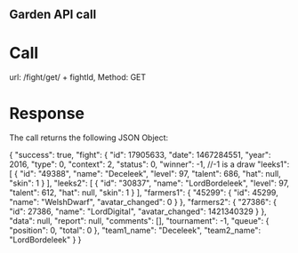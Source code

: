 Garden API call
--------------


Call
====
url: /fight/get/ + fightId,
Method: GET


Response
========

The call returns the following JSON Object:

{
  "success": true,
  "fight": {
    "id": 17905633,
    "date": 1467284551,
    "year": 2016,
    "type": 0,
    "context": 2,
    "status": 0,
    "winner": -1, //-1 is a draw
    "leeks1": [
      {
        "id": "49388",
        "name": "Deceleek",
        "level": 97,
        "talent": 686,
        "hat": null,
        "skin": 1
      }
    ],
    "leeks2": [
      {
        "id": "30837",
        "name": "LordBordeleek",
        "level": 97,
        "talent": 612,
        "hat": null,
        "skin": 1
      }
    ],
    "farmers1": {
      "45299": {
        "id": 45299,
        "name": "WelshDwarf",
        "avatar_changed": 0
      }
    },
    "farmers2": {
      "27386": {
        "id": 27386,
        "name": "LordDigital",
        "avatar_changed": 1421340329
      }
    },
    "data": null,
    "report": null,
    "comments": [],
    "tournament": -1,
    "queue": {
      "position": 0,
      "total": 0
    },
    "team1_name": "Deceleek",
    "team2_name": "LordBordeleek"
  }
}

